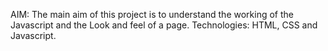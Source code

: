 AIM: The main aim of this project is to understand the working of the Javascript and the Look and feel of a page.
Technologies:
           HTML, CSS and Javascript.

           

